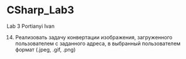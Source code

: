 # CSharp_Lab3
Lab 3 Portianyi Ivan

14)	Реализовать задачу конвертации изображения, 
загруженного пользователем с заданного адреса, в выбранный пользователем формат (.jpeg, .gif, .png)
